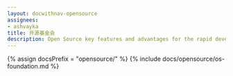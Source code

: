 ```yaml
---
layout: docwithnav-opensource
assignees:
- ashvayka
title: 开源基金会
description: Open Source key features and advantages for the rapid development of IoT projects and applications.
---
```


{% assign docsPrefix = "opensource/" %}
{% include docs/opensource/os-foundation.md %}

